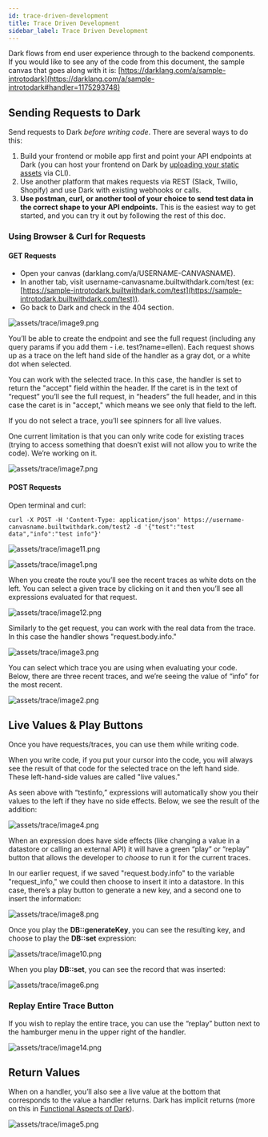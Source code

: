 ```yaml
---
id: trace-driven-development
title: Trace Driven Development
sidebar_label: Trace Driven Development
---
```


Dark flows from end user experience through to the backend components. If you would like to see any of the code from this document, the sample canvas that goes along with it is: [https://darklang.com/a/sample-introtodark](https://darklang.com/a/sample-introtodark#handler=1175293748)

## Sending Requests to Dark

Send requests to Dark _before writing code_. There are several ways to do this:

1. Build your frontend or mobile app first and point your API endpoints at Dark (you can host your frontend on Dark by [uploading your static assets](static-assets.md) via CLI).
2. Use another platform that makes requests via REST (Slack, Twilio, Shopify) and use Dark with existing webhooks or calls.
3. **Use postman, curl, or another tool of your choice to send test data in the correct shape to your API endpoints.** This is the easiest way to get started, and you can try it out by following the rest of this doc.

### Using Browser & Curl for Requests

#### GET Requests

- Open your canvas (darklang.com/a/USERNAME-CANVASNAME).
- In another tab, visit username-canvasname.builtwithdark.com/test (ex: [https://sample-introtodark.builtwithdark.com/test](https://sample-introtodark.builtwithdark.com/test)).
- Go back to Dark and check in the 404 section.

![assets/trace/image9.png](assets/trace/image9.png)

You’ll be able to create the endpoint and see the full request (including any query params if you add them - i.e. test?name=ellen). Each request shows up as a trace on the left hand side of the handler as a gray dot, or a white dot when selected.

You can work with the selected trace. In this case, the handler is set to return the "accept" field within the header. If the caret is in the text of “request” you’ll see the full request, in “headers” the full header, and in this case the caret is in "accept," which means we see only that field to the left.

If you do not select a trace, you’ll see spinners for all live values.

One current limitation is that you can only write code for existing traces (trying to access something that doesn’t exist will not allow you to write the code). We’re working on it.

![assets/trace/image7.png](assets/trace/image7.png)

#### POST Requests

Open terminal and curl:

```shell
curl -X POST -H 'Content-Type: application/json' https://username-canvasname.builtwithdark.com/test2 -d '{"test":"test data","info":"test info"}'
```

![assets/trace/image11.png](assets/trace/image11.png)

![assets/trace/image1.png](assets/trace/image1.png)

When you create the route you’ll see the recent traces as white dots on the left. You can select a given trace by clicking on it and then you’ll see all expressions evaluated for that request.

![assets/trace/image12.png](assets/trace/image12.png)

Similarly to the get request, you can work with the real data from the trace. In this case the handler shows "request.body.info."

![assets/trace/image3.png](assets/trace/image3.png)

You can select which trace you are using when evaluating your code. Below, there are three recent traces, and we’re seeing the value of “info” for the most recent.

![assets/trace/image2.png](assets/trace/image2.png)

## Live Values & Play Buttons

Once you have requests/traces, you can use them while writing code.

When you write code, if you put your cursor into the code, you will always see the result of that code for the selected trace on the left hand side. These left-hand-side values are called "live values."

As seen above with “testinfo,” expressions will automatically show you their values to the left if they have no side effects. Below, we see the result of the addition:

![assets/trace/image4.png](assets/trace/image4.png)

When an expression does have side effects (like changing a value in a datastore or calling an external API) it will have a green “play” or “replay” button that allows the developer to _choose_ to run it for the current traces.

In our earlier request, if we saved "request.body.info" to the variable "request_info," we could then choose to insert it into a datastore. In this case, there’s a play button to generate a new key, and a second one to insert the information:

![assets/trace/image8.png](assets/trace/image8.png)

Once you play the **DB::generateKey**, you can see the resulting key, and choose to play the **DB::set** expression:

![assets/trace/image10.png](assets/trace/image10.png)

When you play **DB::set**, you can see the record that was inserted:

![assets/trace/image6.png](assets/trace/image6.png)

### Replay Entire Trace Button

If you wish to replay the entire trace, you can use the “replay” button next to the hamburger menu in the upper right of the handler.

![assets/trace/image14.png](assets/trace/image14.png)

## Return Values

When on a handler, you’ll also see a live value at the bottom that corresponds to the value a handler returns. Dark has implicit returns (more on this in [Functional Aspects of Dark](functional-aspects)).

![assets/trace/image5.png](assets/trace/image5.png)
